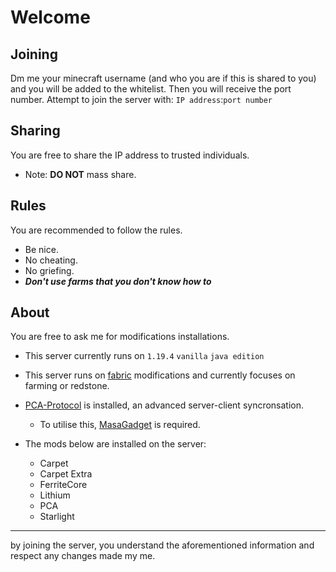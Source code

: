 # Welcome

## Joining
Dm me your minecraft username (and who you are if this is shared to you) and you will be added to the whitelist.
Then you will receive the port number. 
Attempt to join the server with: ```IP address```:```port number```

## Sharing 

You are free to share the IP address to trusted individuals.
 - Note: **DO NOT** mass share. 

## Rules

You are recommended to follow the rules.
- Be nice.
- No cheating.
- No griefing. 
- ***Don't use farms that you don't know how to***

## About 

You are free to ask me for modifications installations. 

- This server currently runs on ```1.19.4``` ```vanilla``` ```java edition```

- This server runs on [fabric](https://fabricmc.net/wiki/start) modifications and currently focuses on farming or redstone.

- [PCA-Protocol](https://github.com/plusls/plusls-carpet-addition) is installed, an advanced server-client syncronsation.
    - To utilise this, [MasaGadget](https://github.com/plusls/MasaGadget) is required. 

- The mods below are installed on the server: 
    - Carpet
    - Carpet Extra
    - FerriteCore
    - Lithium 
    - PCA
    - Starlight
---

by joining the server, you understand the aforementioned information and respect any changes made my me.
